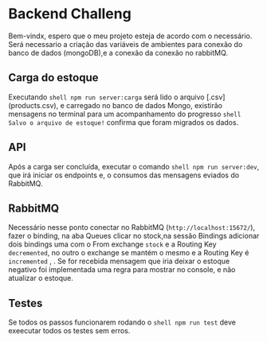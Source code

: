 # Backend Challeng

Bem-vindx, espero que o meu projeto esteja de acordo com o necessário.
Será necessario a criação das variáveis de ambientes para conexão do banco de dados (mongoDB),e a conexão da conexão no rabbitMQ.

## Carga do estoque

Executando ```shell npm run server:carga``` será lido o arquivo [.csv] (products.csv), e carregado no banco de dados Mongo, existirão mensagens no terminal para um acompanhamento do progresso ```shell Salvo o arquivo de estoque!``` confirma que foram migrados os dados.

## API

Após a carga ser concluída, executar o comando ```shell npm run server:dev```, que irá iniciar os endpoints e, o consumos das mensagens eviados do RabbitMQ.

## RabbitMQ

Necessário nesse ponto conectar no RabbitMQ (`http://localhost:15672/`), fazer o binding, na aba Queues clicar no stock,na sessão Bindings adicionar dois bindings uma com o From exchange `stock` e a Routing Key `decremented`, no outro o exchange se mantém o mesmo e a Routing Key é `incremented` ,  .
Se for recebida mensagem que iria deixar o estoque negativo foi implementada uma regra para mostrar no console, e não atualizar o estoque.

## Testes

Se todos os passos funcionarem rodando o ```shell npm run test``` deve exeecutar todos os testes sem erros.